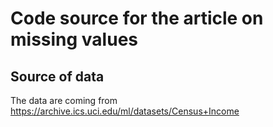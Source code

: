 # Code source for the article on missing values 
## Source of data
The data are coming from https://archive.ics.uci.edu/ml/datasets/Census+Income